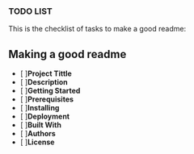 ### TODO LIST
This is the checklist of tasks to make a good readme:

## **Making a good readme**

- [ ]**Project Tittle**
- [ ]**Description**
- [ ]**Getting Started**
- [ ]**Prerequisites**
- [ ]**Installing**
- [ ]**Deployment**
- [ ]**Built With**
- [ ]**Authors**
- [ ]**License**
  